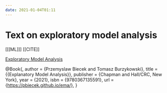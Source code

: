 ```yaml
---
date: 2021-01-04T01:11
---
```


# Text on exploratory model analysis

[[[ML]]]
[[CITE]]

[Exploratory Model Analysis](https://ema.drwhy.ai/)

@Book{,
  author = {Przemyslaw Biecek and Tomasz Burzykowski},
  title = {{Explanatory Model Analysis}},
  publisher = {Chapman and Hall/CRC, New York},
  year = {2021},
  isbn = {9780367135591},
  url = {https://pbiecek.github.io/ema/},
}

